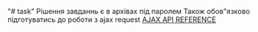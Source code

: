 "# task" 
Рішення завданнь є в архівах під паролем
Також обов"язково підготуватись до роботи з ajax request
<a href="http://api.jquery.com/jquery.ajax/">AJAX API REFERENCE</a>
